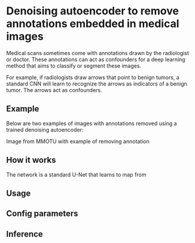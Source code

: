 # Denoising autoencoder to remove annotations embedded in medical images

Medical scans sometimes come with annotations drawn by the radiologist or doctor. These annotations can act as confounders for a deep learning method that aims to classify or segment these images.

For example, if radiologists draw arrows that point to benign tumors, a standard CNN will learn to recognize the arrows as indicators of a benign tumor. The arrows act as confounders.

## Example

Below are two examples of images with annotations removed using a trained denoising autoencoder:



Image from MMOTU with example of removing annotation

## How it works

The network is a standard U-Net that learns to map from 

## Usage



## Config parameters


## Inference